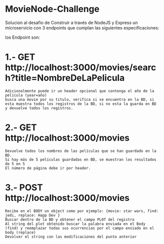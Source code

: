 # MovieNode-Challenge

Solucion al desafio de Construir a través de NodeJS y Express un microservicio con 3 endpoints que cumplan las siguientes especificaciones:

los Endpoint son:
# 1.- GET http://localhost:3000/movies/search?title=NombreDeLaPelicula
    Adicionalmente puede ir un header opcional que contenga el año de la película (year=año)
    busca una movie por su titulo, verifica si se encuentra en la BD, si esta muestra todos los registros de la BD, si no esta la guarda en BD y devuelve todos los registros.

# 2.- GET http://localhost:3000/movies
    Devuelve todos los nombres de las películas que se han guardado en la BD.
    Si hay más de 5 películas guardadas en BD, se muestran los resultados de 5 en 5
    El número de página debe ir por header.

# 3.- POST http://localhost:3000/movies
    Recibe en el BODY un object como por ejemplo: {movie: star wars, find: jedi, replace: Happ Dev }
    Buscar dentro de la BD y obtener el campo PLOT del registro
    Al string del plot obtenido buscar la palabra enviada en el Body (find) y reemplazar todas sus ocurrencias por el campo enviado en el body (replace)
    Devolver el string con las modificaciones del punto anterior
